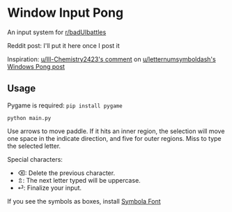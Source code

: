 # Window Input Pong

An input system for [r/badUIbattles](https://www.reddit.com/r/badUIbattles/)

Reddit post: I'll put it here once I post it

Inspiration: [u/Ill-Chemistry2423's comment](https://www.reddit.com/r/badUIbattles/comments/tyr7qx/comment/i3v07k8) on [u/letternumsymboldash's Windows Pong post](https://www.reddit.com/r/badUIbattles/comments/tyr7qx/windows_pong/)

## Usage
Pygame is required: `pip install pygame`

`python main.py`

Use arrows to move paddle. If it hits an inner region, the selection will move one space in the indicate direction, and five for outer regions. Miss to type the selected letter.

Special characters:
 - ⌫: Delete the previous character.
 - ⇬: The next letter typed will be uppercase.
 - ⏎: Finalize your input.

If you see the symbols as boxes, install [Symbola Font](https://zhm.github.io/symbola/)

